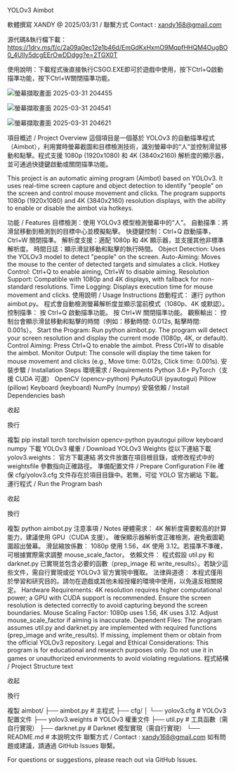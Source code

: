 YOLOv3 Aimbot

軟體撰寫 XANDY @ 2025/03/31 / 聯繫方式  Contact : xandy168@gmail.com 

源代碼&執行檔下載：https://1drv.ms/f/c/2a09a0ec12e1b46d/EmGdKxHxmO9MqpfHHQM4OugBO0_4Ully5dcgEErOwDDdgg?e=2TGX0T

使用說明：下載程式後直接執行CSGO.EXE即可於遊戲中使用，按下Ctrl+Q啟動描準功能，按下Ctrl+W關閉描準功能。

![螢幕擷取畫面 2025-03-31 204455](https://github.com/user-attachments/assets/1f146029-6051-4180-b9ef-27d3a18cb499)

![螢幕擷取畫面 2025-03-31 204541](https://github.com/user-attachments/assets/74cf2378-04b6-4d77-9271-e460ff12ba82)

![螢幕擷取畫面 2025-03-31 204621](https://github.com/user-attachments/assets/51d01a1b-ff35-4dfb-9d37-3cd4ed85411f)


項目概述 / Project Overview
這個項目是一個基於 YOLOv3 的自動描準程式（Aimbot），利用實時螢幕截圖和目標檢測技術，識別螢幕中的“人”並控制滑鼠移動和點擊。程式支援 1080p (1920x1080) 和 4K (3840x2160) 解析度的顯示器，並可通過快捷鍵啟動或關閉描準功能。

This project is an automatic aiming program (Aimbot) based on YOLOv3. It uses real-time screen capture and object detection to identify "people" on the screen and control mouse movement and clicks. The program supports 1080p (1920x1080) and 4K (3840x2160) resolution displays, with the ability to enable or disable the aimbot via hotkeys.

功能 / Features
目標檢測：使用 YOLOv3 模型檢測螢幕中的“人”。
自動描準：將滑鼠移動到檢測到的目標中心並模擬點擊。
快捷鍵控制：Ctrl+Q 啟動描準，Ctrl+W 關閉描準。
解析度支援：適配 1080p 和 4K 顯示器，並支援其他非標準解析度。
時間日誌：顯示滑鼠移動和點擊的執行時間。
Object Detection: Uses the YOLOv3 model to detect "people" on the screen.
Auto-Aiming: Moves the mouse to the center of detected targets and simulates a click.
Hotkey Control: Ctrl+Q to enable aiming, Ctrl+W to disable aiming.
Resolution Support: Compatible with 1080p and 4K displays, with fallback for non-standard resolutions.
Time Logging: Displays execution time for mouse movement and clicks.
使用說明 / Usage Instructions
啟動程式：
運行 python aimbot.py。
程式會自動檢測螢幕解析度並顯示當前模式（1080p、4K 或默認）。
控制描準：
按 Ctrl+Q 啟動描準功能。
按 Ctrl+W 關閉描準功能。
觀察輸出：
控制台會顯示滑鼠移動和點擊的時間（例如：移動時間: 0.012s, 點擊時間: 0.001s）。
Start the Program:
Run python aimbot.py.
The program will detect your screen resolution and display the current mode (1080p, 4K, or default).
Control Aiming:
Press Ctrl+Q to enable the aimbot.
Press Ctrl+W to disable the aimbot.
Monitor Output:
The console will display the time taken for mouse movement and clicks (e.g., Move time: 0.012s, Click time: 0.001s).
安裝步驟 / Installation Steps
環境需求 / Requirements
Python 3.6+
PyTorch（支援 CUDA 可選）
OpenCV (opencv-python)
PyAutoGUI (pyautogui)
Pillow (pillow)
Keyboard (keyboard)
NumPy (numpy)
安裝依賴 / Install Dependencies
bash

收起

換行

複製
pip install torch torchvision opencv-python pyautogui pillow keyboard numpy
下載 YOLOv3 權重 / Download YOLOv3 Weights
從以下連結下載 yolov3.weights：
官方下載連結
將文件放置在項目根目錄，或修改程式中的 weightsfile 參數指向正確路徑。
準備配置文件 / Prepare Configuration File
確保 cfg/yolov3.cfg 文件存在於項目目錄中。若無，可從 YOLO 官方網站 下載。
運行程式 / Run the Program
bash

收起

換行

複製
python aimbot.py
注意事項 / Notes
硬體需求：
4K 解析度需要較高的計算能力，建議使用 GPU（CUDA 支援）。
確保顯示器解析度正確檢測，避免截圖範圍超出螢幕。
滑鼠縮放係數：
1080p 使用 1.56，4K 使用 3.12。若描準不準確，可根據實際需求調整 mouse_scale_factor。
依賴文件：
程式假設 util.py 和 darknet.py 已實現並包含必要的函數（prep_image 和 write_results）。若缺少這些文件，需自行實現或從 YOLOv3 官方實現中獲取。
法律與道德：
本程式僅用於學習和研究目的。請勿在遊戲或其他未經授權的環境中使用，以免違反相關規定。
Hardware Requirements:
4K resolution requires higher computational power; a GPU with CUDA support is recommended.
Ensure the screen resolution is detected correctly to avoid capturing beyond the screen boundaries.
Mouse Scaling Factor:
1080p uses 1.56, 4K uses 3.12. Adjust mouse_scale_factor if aiming is inaccurate.
Dependent Files:
The program assumes util.py and darknet.py are implemented with required functions (prep_image and write_results). If missing, implement them or obtain from the official YOLOv3 repository.
Legal and Ethical Considerations:
This program is for educational and research purposes only. Do not use it in games or unauthorized environments to avoid violating regulations.
程式結構 / Project Structure
text

收起

換行

複製
aimbot/
├── aimbot.py         # 主程式
├── cfg/
│   └── yolov3.cfg   # YOLOv3 配置文件
├── yolov3.weights   # YOLOv3 權重文件
├── util.py          # 工具函數（需自行實現）
├── darknet.py       # Darknet 模型實現（需自行實現）
└── README.md        # 本說明文件
聯繫方式 / Contact : xandy168@gmail.com 
如有問題或建議，請通過 GitHub Issues 聯繫。

For questions or suggestions, please reach out via GitHub Issues.
